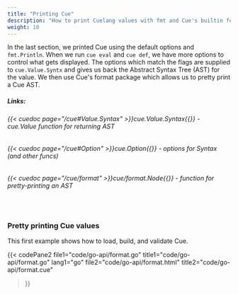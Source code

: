 ```yaml
---
title: "Printing Cue"
description: "How to print Cuelang values with fmt and Cue's builtin formatting."
weight: 10
---
```


In the last section, we printed Cue using
the default options and `fmt.Println`.
When we run `cue eval` and `cue def`,
we have more options to control what gets displayed.
The options which match the flags are supplied
to `cue.Value.Syntx` and gives us back the
Abstract Syntax Tree (AST) for the value.
We then use Cue's format package which allows us to
pretty print a Cue AST.

##### Links:
###### {{< cuedoc page="/cue#Value.Syntax" >}}cue.Value.Syntax{{</cuedoc>}} - cue.Value function for returning AST
###### {{< cuedoc page="/cue#Option" >}}cue.Option{{</cuedoc>}} - options for Syntax (and other funcs)
###### {{< cuedoc page="/cue/format" >}}cue/format.Node{{</cuedoc>}} - function for pretty-printing an AST

<br>

### Pretty printing Cue values

This first example shows how to load, build, and validate Cue.

{{< codePane2 
	file1="code/go-api/format.go" title1="code/go-api/format.go" lang1="go"
	file2="code/go-api/format.html"  title2="code/go-api/format.cue"
>}}




